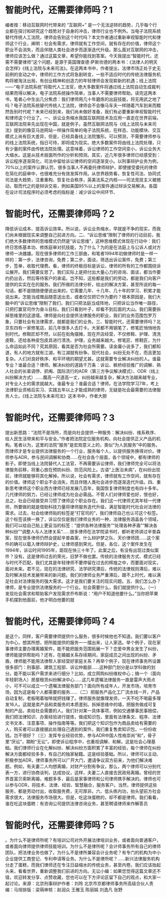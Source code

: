 # 智能时代，还需要律师吗？1

编者按：移动互联网时代带来的 “互联网+” 是一个无法逆转的趋势，几乎每个行业都在探讨和研究这个趋势对于自身的冲击，律师行业也不例外。当电子法院系统替代传统人工法院，律师会告别这个时代吗？本文作者通过重新审视智能时代和律师这个行业，阐明：社会有需求，律师就有工作空间，就有存在的价值，律师这个职业不会消失，而且伴随人类社会进步而逐渐迭代升级。那么面对互联网的冲击，律师应该怎么做？通过这篇文章，希望你能找到答案。今天我提出“智能时代，还需不需要律师”这个问题，是源于英国理查德·萨斯坎德的两本书：《法律人的明天会怎样》《线上法院与未来司法》。在这两本书中，作者提出，法律市场正处于史无前例的变动之中，律师的工作方式将急剧转变，一些不适应时代的传统法律服务机构将被淘汰出局，有创业精神和创造力的年轻律师会发现崭新的机遇；线上法院——“电子法院系统”将取代人工法官，绝大多数案件将通过线上法院自动生成裁判结果而得以解决，电子法院系统操作简单，当事人不需要律师帮助。读完这两本书，笔者心中生出几分焦虑：我们律师用几十年磨炼的出庭技能，将无用武之地了吗？电子法院系统替代传统人工法院，律师会不会像马车夫一样随着汽车到来而黯然告别时代呢？未来已经到来，我们尚未做好准备，我们有必要重新审视智能时代和律师这个行业了。一、诉讼业务缩水我国互联网技术及应用一直走在世界前端，互联网法院率先出现在中国，就是例子。虽然互联网法院与《线上法院与未来司法》提到的像亚马逊网站一样操作简单的电子法院系统，在样态、功能模块、交互模式上尚有巨大差异，但是，已经具备线上法院雏形。可以预测，不需要律师参与的线上法院系统，指日可待，即将成为现实。绝大多数案件将由线上法院处理，只有少量的案件由传统法院处理。这意味着，诉讼律师的工作空间变小，诉讼业务大大缩水。这是从技术层面所作的分析和预测。其实，近几年很多律师已经感受到：诉讼程序逐渐简化，司法中留给诉讼律师的空间逐渐变小。以刑事辩护业务为例，70%以上的案件认罪认罚，很多当事人不再委托律师辩护，即使接受委托的律师在简化的庭审中，也很难充分有效发挥作用。从世界趋势看，恢复性司法、协同式司法是大趋势，注重重构、恢复社会秩序，英美法系之内核——司法竞技主义被撼动，取而代之的是辩诉交易，例如美国95%以上的案件通过辩诉交易解决。各国在设计司法程序时必须考虑的指标是：减少诉讼中间环节、

# 智能时代，还需要律师吗？2

降低诉讼成本、提高诉讼效率。所以说，诉讼业务缩水，早就是不争的现实，而我们尚未根据现实来调整自己前进方向。二、“诉讼思维”限制了律师的行动目前，我们绝大多数律师的思维模式仍然是“诉讼思维”，这种思维模式体现在行动中：我们终日苦练基本功、修炼庭审对抗技能，为了什么？为的是在法庭上与公诉人或对方律师一决雌雄。现在很多律师的工作三部曲，和笔者1994年初做律师时是一样一样的：第一步，法律咨询，免费；第二步，面谈，筛选出诉讼案件，免费；第三步，签单，收取代理费。看，律师的终极目标是诉讼，律师的所有的工作都围绕诉讼展开。我们需要反思了。我们实际上是把付出大量心力的咨询、面谈，都当作要约扔出去，然后等待客户的承诺。岂不知，这些都是我们的劳动，都是我们向客户提供的实实在在的服务。我们所做的法律分析，给出的解决方案，甚至所说的每一句话，都不是随随便便说出来的，它需要几年、十几年、几十年的学习、积累才能说出来。怎能当成赠品随意送出去，或者仅仅把它作为要约？根本原因是，我们大脑中的“诉讼思维”限制了我们，我们只把法庭当成阵地，只把诉讼当作唯一路径，只把打赢官司作为奋斗目标。我们只看到叶子，却看不到后面的大山。我们需要拆掉思维里的这道墙。律师是向社会提供法律服务的职业，我们的业务范围包罗万象，只要社会有法律需求，就都是我们的业务。三、智能时代，还需要律师吗？北京东四有一家修笔店，前几年很多人去打卡。大家都不用钢笔了，修笔匠悄悄地告别时代。修鞋匠却不然，以前在街角摆摊，现在开店经营，不仅修鞋、护理、清洗皮鞋，还给各种皮包皮具进行清洗、护理，业务越来越大。修笔匠、修鞋匠，为什么命运如此不同？究其原因，看其是否为社会所需要。读金庸小说多了，我们都知道，有人的地方就有江湖，有江湖就有纷争。现代社会，纠纷无处不在，而且更加复杂。人们对良好秩序、和平环境的期望尤甚。这就需要专业解决纠纷的人。谁最专业？谁最合适？律师。解决纠纷的道路千万条：诉讼、枫桥经验推广的调解、熟人社会的长辈调停、抓阄、国际流行的ADR（第三方争议解决模式）、ODR（线上纠纷解决方式）……魔高一尺道高一丈，纠纷越来越复杂，解决方法越来越专业，对专业人士的需求就越大。谁最专业？谁最合适？律师。在法学院学习7年，考上法律职业资格后实习、实践五年以上才能成熟的律师，无疑是社会最需要的法律服务人士。《线上法院与未来司法》这本书中，作者大胆

# 智能时代，还需要律师吗？3

提出新思路：“法院不是场所，而是向社会提供一种服务：解决纠纷、维系秩序、给人民生活带来和平与安全。”作者把法院定位服务机构，向社会提供正义产品的机构。笔者以为，这里的法院“服务”是宏观意义上的，类似“为人民服务”中的服务。而律师才是专业提供法律服务的一个行业，服务每个人，以提供服务换得对价。律师参与ADR，参与民间调解和协商……在社会各个层面，各个领域中，都有律师的影子。即使当线上法院替代人工法官，不再需要诉讼律师，我们律师完全可以将法律服务前移，将重心放在预防纠纷、防范风险上。古语“上医治未病”，在纠纷出现前，律师就能够将其化解掉。所以说，社会有需求，律师就有工作空间，就有存在的价值。律师这个职业不会消失，而且伴随人类社会进步而逐渐迭代升级。四、重新思考律师这个职业西方律师已经发展几百年，我国恢复律师制度也有四十多年。几代律师的努力，已经让律师成为社会必需品。不管人们对律师爱也好，恨也好，总之，社会已经接受并习惯了律师这个职业存在。我们这一代律师尤其年轻一代律师，所要做的就是借助科技力量将律师服务迭代升级，满足智能时代社会对法律的需求。过去，社会给律师贴的标签是“打官司的”，我们律师自己也认可这个标签。这个标签该换一换了，诉讼仅仅是我们律师业务的一种，法律服务涵盖各个领域，我们可以给自己贴上更妥当的标签：“提供各种法律服务”“处理各种矛盾”“解决各种纠纷”“调整人与人法律关系”……很多律师在法学院读书时，都听老师讲过辛普森案，现在很多律师仍然会提起辛普森案，什么辩护梦之队、天价律师团……这个案件的确可以载入律师辩护史，让律师感到荣光。但是，各位，这个案件发生在1994年，诉讼时间1995年，距现在快三十年了。此案之后，有没有出现过类似案件？没有。这是律师过去的荣光，旧梦不做也罢。传统的法律服务方式、模式已经与时代不匹配，我们尤其是年轻律师不要停留在过去的辉煌之中，而要面对现实，面对未来。君不见，现在的法律研究、法学研究滞后，传统的法律规则滞后，难以及时解决技术发展带来的新问题。我们的律师业务严重滞后，跟不上时代，难以满足社会对法律服务的强大需求。这才是我们要关注的现实问题。五、我们怎么办？律师，是专业提供法律服务的一个行业。社会需要什么，我们就提供什么。（一）发现社会需求和帮助客户发现需求乔布斯说：“用户不知道他要什么。”当你把苹果手机摆到他面前，他才明白他要的就

# 智能时代，还需要律师吗？4

是这个。同样，客户需要律师提供什么服务，很多时候他也不知道。我们要以客户为中心，想其所想，把所能提供的服务一一摆出来，让人家选。举个例子，现在家事律师主要办理离婚案件，能不能把服务范围拓展一下？恋爱中男女发生了纠纷，律师能提供帮助吗？还有，在婚姻关系存续期间，家庭成员之间出现的纠纷、矛盾，律师能不能用法律帮人家经营好家庭关系？再举个例子，现在律师事务所设置很多部门：刑事部、建筑工程部、诉讼仲裁部……这种部门划分是以学科做的划分。能不能以客户需求来进行细分？比如，成立网购纠纷维权中心；搞一个（面向年轻职场人）房屋租赁纠纷解决中心……这几年遗嘱法律服务一直是雷声大雨点小，可不可以成立一个遗嘱法律服务部门？面向所有成年人，开发市场，培育市场，因为这是每个人都需要的服务……（二）把服务产品化工厂流水线一开，产品自动复制，老板喝着咖啡就把钱赚了。律师服务就像理发师，一天不吃不喝最多理发16人。这就是卖产品和卖服务的本质差别。拆掉思维中的墙，把服务做成可复制的产品，卖给社会需要的人。我们针对某一具体事项，例如交通肇事民事赔偿，我们把法律知识、办案经验进行提炼，做成知识包，里面有法律条文、程序、法律文书文本、注意事项、操作指南等等。我们把这个知识包作为商品卖给有需要的人，购买者可以直接据此处理自己遇到的案件。我们重复售卖知识包，一份份收钱。岂不很好？（三）发挥专业经验优势，参与ADR中国人性格崇尚“和”，骨子里“厌讼”，期盼“无讼”。即使诉讼程序中，也重视调解、和解。这是社会心理基础。我们律师行业在化解纠纷、解决纠纷方面积累了丰富的经验，每个律师在纠纷解决方面都经验多多，有自己的独家秘籍。这是经验基础。所以，律师可以主动、积极参加ADR，律师事务所可以广开大门，邀请争议双方前来，为他们解决难题。例如，有夫妻二人均想离婚，对财产分割有争议，那么，两个律师可以分别代表一方，进行协商谈判，达成协议，这样，夫妻二人直接去民政局离婚。曾经的世界首富贝索斯离婚，难题多多，最后是家事律师和公司律师携手解决的。律师也可以参与ODR，将技术、法律、经验、智慧融合，服务客户。当然，律师提供这些服务，都是劳动付出，收取服务费，无可厚非。六、低头练内功，抬头望前方社会需求很大，法律服务市场很大。但是，吃这块蛋糕的，却不都是律师。我们看看，谁在吃这块蛋糕：有咨询公司提供法律咨询业务，甚至聘请律师来作解答员

# 智能时代，还需要律师吗？5

。为什么不是律师所呢？有培训公司对外开展法律培训业务，或者面向普通客户，或者面向律师提供律师技能培训。为什么不是律所呢？会计师事务所有自己的律师团队，把法律业务也做了。为什么不是律所兼容会计业务呢？有专门的机构为中小企业提供工商登记、专利申请等业务。为什么不是律所呢？……新兴法律服务机构分走了蛋糕，而我们律师还在专注日益缩水的传统业务，甚至内卷。我们应该抬起头来，看看世界，重新调整我们前进的方向。无讼小编：如果您觉得这篇文章还不错，欢迎转发分享、点赞收藏，您也可以在下方评论区留下自己的观点，和大家一起讨论。来源：北京刑事辩护作者：刘玲 北京市京都律师事务所高级合伙人责编：马旭排版：梁萌审核：赵润众 王雅玉 陈丽娟 刘逸凡 张野

